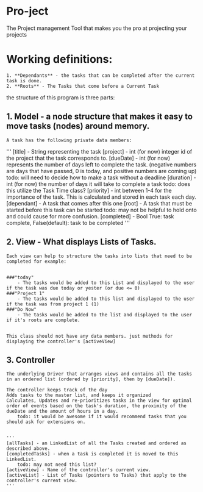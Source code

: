 # Pro-ject 
The Project management Tool that makes you the pro at projecting your projects


# Working definitions:
    1. **Dependants** - the tasks that can be completed after the current task is done.
    2. **Roots** - The Tasks that come before a Current Task

the structure of this program is three parts:

## 1. **Model** - a node structure that makes it easy to move tasks (nodes) around memory.

    A task has the following private data members:

'''
[title] - String representing the task
[project] - int (for now) integer id of the project that the task corresponds to.
[dueDate] - int (for now) represents the number of days left to complete the task.
    (negative numbers are days that have passed, 0 is today, and positive numbers are coming up)
    todo: will need to decide how to make a task without a deadline
[duration] - int (for now) the number of days it will take to complete a task
    todo: does this utilize the Task Time class?
[priority] - int between 1-4 for the importance of the task. This is calculated and stored in each task each day.
[dependant] - A task that comes after this one
[root] - A task that must be started before this task can be started
    todo: may not be helpful to hold onto and could cause for more confusion.
[completed] - Bool True: task complete, False(default): task to be completed
'''


## 2. **View** - What displays Lists of Tasks.

    Each view can help to structure the tasks into lists that need to be completed for example:


    ###"today"
        - The tasks would be added to this List and displayed to the user if the task was due today or yester (or due <= 0)
    ###"Project 1"
        - The tasks would be added to this list and displayed to the user if the task was from project 1 (1)
    ###"Do Now"
        - The tasks would be added to the list and displayed to the user if it's roots are complete.


    This class should not have any data members. just methods for displaying the controller's [activeView]


## 3. **Controller**
    The underlying Driver that arranges views and contains all the tasks in an ordered list (ordered by [priority], then by [dueDate]).

    The controller keeps track of the day
    Adds tasks to the master list, and keeps it organized
    Calculates, Updates and re-prioritizes tasks in the view for optimal order of events based on the task's duration, the proximity of the dueDate and the amount of hours in a day.
        todo: it would be awesome if it would recommend tasks that you should ask for extensions on.


    '''
    [allTasks] - an LinkedList of all the Tasks created and ordered as described above.
    [completedTasks] - when a task is completed it is moved to this LinkedList.
        todo: may not need this list?
    [activeView] - Name of the controller's current view.
    [activeList] - List of Tasks (pointers to Tasks) that apply to the controller's current view.
    '''
